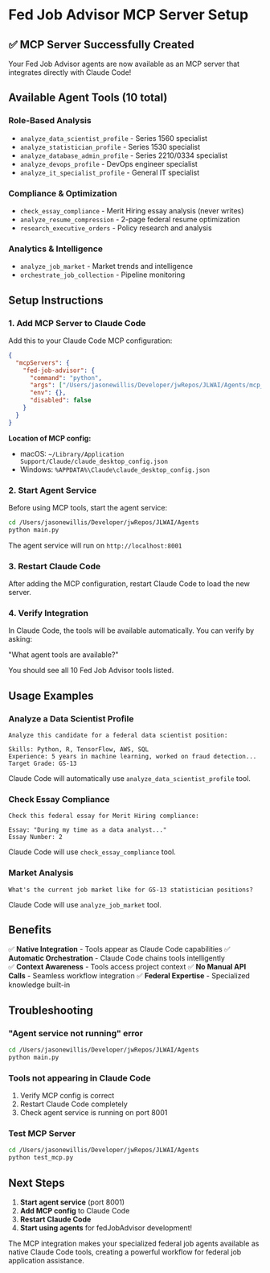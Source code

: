 # Fed Job Advisor MCP Server Setup

## ✅ **MCP Server Successfully Created**

Your Fed Job Advisor agents are now available as an MCP server that integrates directly with Claude Code!

## **Available Agent Tools** (10 total)

### **Role-Based Analysis**
- `analyze_data_scientist_profile` - Series 1560 specialist
- `analyze_statistician_profile` - Series 1530 specialist  
- `analyze_database_admin_profile` - Series 2210/0334 specialist
- `analyze_devops_profile` - DevOps engineer specialist
- `analyze_it_specialist_profile` - General IT specialist

### **Compliance & Optimization**
- `check_essay_compliance` - Merit Hiring essay analysis (never writes)
- `analyze_resume_compression` - 2-page federal resume optimization
- `research_executive_orders` - Policy research and analysis

### **Analytics & Intelligence**
- `analyze_job_market` - Market trends and intelligence
- `orchestrate_job_collection` - Pipeline monitoring

## **Setup Instructions**

### **1. Add MCP Server to Claude Code**

Add this to your Claude Code MCP configuration:

```json
{
  "mcpServers": {
    "fed-job-advisor": {
      "command": "python",
      "args": ["/Users/jasonewillis/Developer/jwRepos/JLWAI/Agents/mcp_server.py"],
      "env": {},
      "disabled": false
    }
  }
}
```

**Location of MCP config:**
- macOS: `~/Library/Application Support/Claude/claude_desktop_config.json`
- Windows: `%APPDATA%\Claude\claude_desktop_config.json`

### **2. Start Agent Service**

Before using MCP tools, start the agent service:

```bash
cd /Users/jasonewillis/Developer/jwRepos/JLWAI/Agents
python main.py
```

The agent service will run on `http://localhost:8001`

### **3. Restart Claude Code**

After adding the MCP configuration, restart Claude Code to load the new server.

### **4. Verify Integration**

In Claude Code, the tools will be available automatically. You can verify by asking:

"What agent tools are available?"

You should see all 10 Fed Job Advisor tools listed.

## **Usage Examples**

### **Analyze a Data Scientist Profile**
```
Analyze this candidate for a federal data scientist position:

Skills: Python, R, TensorFlow, AWS, SQL
Experience: 5 years in machine learning, worked on fraud detection...
Target Grade: GS-13
```

Claude Code will automatically use `analyze_data_scientist_profile` tool.

### **Check Essay Compliance**
```
Check this federal essay for Merit Hiring compliance:

Essay: "During my time as a data analyst..."
Essay Number: 2
```

Claude Code will use `check_essay_compliance` tool.

### **Market Analysis**
```
What's the current job market like for GS-13 statistician positions?
```

Claude Code will use `analyze_job_market` tool.

## **Benefits**

✅ **Native Integration** - Tools appear as Claude Code capabilities
✅ **Automatic Orchestration** - Claude Code chains tools intelligently  
✅ **Context Awareness** - Tools access project context
✅ **No Manual API Calls** - Seamless workflow integration
✅ **Federal Expertise** - Specialized knowledge built-in

## **Troubleshooting**

### **"Agent service not running" error**
```bash
cd /Users/jasonewillis/Developer/jwRepos/JLWAI/Agents
python main.py
```

### **Tools not appearing in Claude Code**
1. Verify MCP config is correct
2. Restart Claude Code completely
3. Check agent service is running on port 8001

### **Test MCP Server**
```bash
cd /Users/jasonewillis/Developer/jwRepos/JLWAI/Agents
python test_mcp.py
```

## **Next Steps**

1. **Start agent service** (port 8001)
2. **Add MCP config** to Claude Code
3. **Restart Claude Code**
4. **Start using agents** for fedJobAdvisor development!

The MCP integration makes your specialized federal job agents available as native Claude Code tools, creating a powerful workflow for federal job application assistance.